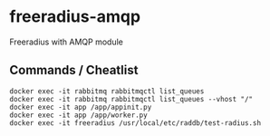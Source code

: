 # freeradius-amqp
Freeradius with AMQP module

## Commands / Cheatlist
```
docker exec -it rabbitmq rabbitmqctl list_queues
docker exec -it rabbitmq rabbitmqctl list_queues --vhost "/"
docker exec -it app /app/appinit.py
docker exec -it app /app/worker.py
docker exec -it freeradius /usr/local/etc/raddb/test-radius.sh
```
